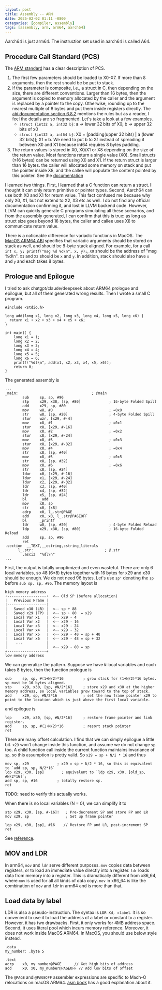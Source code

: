 ```yaml
---
layout: post
title: Assembly -- ARM
date: 2025-02-02 01:11 -0800
categories: [compiler, assembly]
tags: [assembly, arm, arm64, aarch64]
---
```


Aarch64 is just arm64. The instruction set used in aarch64 is called A64.

## Procedure Call Standard (PCS)

The
[ARM standard](https://developer.arm.com/documentation/102374/0102/Procedure-Call-Standard)
has a clear description of PCS.

1. The first few parameters should be loaded to X0-X7. If more than 8
   arguments, then the rest should be be put to stack.
2. If the parameter is composite, i.e., a struct in C, then depending on the
   size, there are different conventions. Larger than 16 bytes, then the
   argument is copied to memory allocated by the caller and the argument is
   replaced by a pointer to the copy. Otherwise, rounding up to the nearest
   multiple of 8 bytes and put them inside registers directly. The
   [abi documentation section 6.8.2](https://github.com/ARM-software/abi-aa/blob/main/aapcs64/aapcs64.rst#parameter-passing-rules)
   mentions the rules but as a reader, I feel the details are so fragmented.
   Let's take a look at a few examples.
   - `struct {int32 a, int32 b}`: a → lower 32 bits of X0, b → upper 32 bits of
     x0
   - `struct {int32 a, int64 b}`: X0 = [padding(upper 32 bits) | a (lower 32
     bits)]; X1 = b. We need to put b to X1 instead of spreading it between X0
     and X1 because int64 requires 8 bytes padding.
3. The return values is stored in X0, X0/X1 or X8 depending on the size of the
   return value. Most functions return a single value (X0). Small structs (≤16
   bytes) can be returned using X0 and X1. If the return struct is larger than
   16 bytes. the caller will allocated some memory on stack and put the pointer
   inside X8, and the callee will populate the content pointed by this pointer.
   See the
   [documentation](https://github.com/ARM-software/abi-aa/blob/main/aapcs64/aapcs64.rst#result-return)

I learned two things. First, I learned that a C function can return a struct. I
thought it can only return primitive or pointer types. Second, Aarch64 can use
both X0 and X1 for return value. This fact confused me because why only X0, X1,
but not extend to X2, X3 etc as well. I do not find any official documentation
confirming it, and lost in LLVM backend code. However, LLVM can quickly
generate C programs simulating all these scenarios, and from the assembly
generated, I can confirm that this is true: as long as struct size goes beyond
16 bytes, the caller and callee uses X8 to communicate return value.

There is a noticeable difference for variadic functions in MacOS. The
[MacOS ARM64 ABI](https://developer.apple.com/documentation/xcode/writing-arm64-code-for-apple-platforms#Update-code-that-passes-arguments-to-variadic-functions)
specifies that variadic arguments should be stored on stack as well, and should
be 8-byte stack aligned. For example, for a call
`int x, y; printf("msg %d %d\n", x, y);`, `X0` should be the address of "msg
%d\n". `X1` and `X2` should be `x` and `y`. In addition, stack should also have
`x` and `y` and each takes 8 bytes.

## Prologue and Epilogue

I tried to ask chatgpt/claude/deepseek about ARM64 prologue and epilogue, but
all of them generated wrong results. Then I wrote a small C program.

```
#include <stdio.h>

long add(long x1, long x2, long x3, long x4, long x5, long x6) {
  return x1 + x2 + x3 + x4 + x5 + x6;
}

int main() {
    long x1 = 1;
    long x2 = 2;
    long x3 = 3;
    long x4 = 4;
    long x5 = 5;
    long x6 = 6;
    printf("%dl\n", add(x1, x2, x3, x4, x5, x6));
    return 0;
}
```

The generated assembly is

```
...
_main:                                  ; @main
        sub     sp, sp, #96
        stp     x29, x30, [sp, #80]             ; 16-byte Folded Spill
        add     x29, sp, #80
        mov     w8, #0                          ; =0x0
        str     w8, [sp, #20]                   ; 4-byte Folded Spill
        stur    wzr, [x29, #-4]
        mov     x8, #1                          ; =0x1
        stur    x8, [x29, #-16]
        mov     x8, #2                          ; =0x2
        stur    x8, [x29, #-24]
        mov     x8, #3                          ; =0x3
        stur    x8, [x29, #-32]
        mov     x8, #4                          ; =0x4
        str     x8, [sp, #40]
        mov     x8, #5                          ; =0x5
        str     x8, [sp, #32]
        mov     x8, #6                          ; =0x6
        str     x8, [sp, #24]
        ldur    x0, [x29, #-16]
        ldur    x1, [x29, #-24]
        ldur    x2, [x29, #-32]
        ldr     x3, [sp, #40]
        ldr     x4, [sp, #32]
        ldr     x5, [sp, #24]
        bl      _add
        mov     x8, sp
        str     x0, [x8]
        adrp    x0, l_.str@PAGE
        add     x0, x0, l_.str@PAGEOFF
        bl      _printf
        ldr     w0, [sp, #20]                   ; 4-byte Folded Reload
        ldp     x29, x30, [sp, #80]             ; 16-byte Folded Reload
        add     sp, sp, #96
        ret
.section  __TEXT,__cstring,cstring_literals
      l_.str:                                 ; @.str
        .asciz  "%dl\n"
...
```

First, the output is totally unoptimized and even wasteful. There are only 6
local variables, so 48 (6\*8) bytes together with 16 bytes for x29 and x30
should be enough. We do not need 96 bytes. Let's use `sp'` denoting the `sp`
before `sub sp, sp, #96`. The memory layout is

```
high memory address
+------------------+  <-- Old SP (before allocation)
|   Previous Frame |
|------------------|
|   Saved x30 (LR) |  <-- sp + 88
|   Saved x29 (FP) |  <-- sp + 80  = x29
|   Local Var x1   |  <-- x29 - 4
|   Local Var x2   |  <-- x29 - 16
|   Local Var x3   |  <-- x29 - 24
|   Local Var x4   |  <-- x29 - 32
|   Local Var x5   |  <-- x29 - 40 = sp + 40
|   Local Var x6   |  <-- x29 - 48 = sp + 32
|    ...           |
|                  |  <-- x29 - 80 = sp
+------------------+
low memory address
```

We can generalize the pattern. Suppose we have `N` local variables and each
takes 8 bytes, then the function prologue is

```
sub     sp, sp, #(1+N/2)*16         ; grow stack for (1+N/2)*16 bytes. sp must be 16 bytes aligned.
stp     x29, x30, [sp, #N/2*16]     ; store x29 and x30 at the higher memory address, so local variables grow toward to the top of stack.
add     x29, sp, #N/2*16            ; set the new frame pointer x29 to point to the location which is just above the first local variable.
```

and epilogue is

```
ldp     x29, x30, [sp, #N/2*16]     ; restore frame pointer and link register.
add     sp, sp, #(1+N/2)*16         ; resort stack pointer
ret
```

There are many offset calculation. I find that we can simply epilogue a little
bit. `x29` won't change inside this function, and assume we do not change `sp`
too. A child function call inside the current function maintains invariance of
`sp`, so this assumption is pretty valid. So `x29 = sp + N/2 * 16` and thus

```
mov sp, x29             ; x29 = sp + N/2 * 16, so this is equivalent to `add sp, sp, N/2*16`
ldp x29, x30, [sp]        ; equivalent to `ldp x29, x30, [old_sp, #N/2*16]`;
add sp, sp, #16         ; totally restore sp.
ret
```

TODO: need to verify this actually works.

When there is no local variables (N = 0), we can simplify it to

```
stp x29, x30, [sp, #-16]!   ; Pre-decrement SP and store FP and LR
mov x29, sp                 ; Set up frame pointer

ldp x29, x30, [sp], #16    // Restore FP and LR, post-increment SP
ret
```

See [reference](https://johannst.github.io/notes/arch/arm64.html).

## MOV and LDR

In arm64, `mov` and `ldr` serve different purposes. `mov` copies data between
registers, or to load an immediate value directly into a register. `ldr` loads
data from memory into a register. This is dramatically different from x86_64,
where `mov` is used for all all kinds of data copy. `mov` in x86_64 is like the
combination of `mov` and `ldr` in arm64 and is more than that.

## Load data by label

LDR is also a pseudo-instruction. The syntax is `LDR Xd, =label`. It is so
convenient to use it to load the address of a label or constant to a register.
However, it has two drawbacks. First, it only works for 4MB address space.
Second, it uses literal pool which incurs memory reference. Moreover, it does
not work inside MacOS ARM64. In MacOS, you should use below style instead.

```
.data
my_number: .byte 5

.text
adrp    x0, my_number@PAGE      // Get high bits of address
add     x0, x0, my_number@PAGEOFF // Add low bits of offset
```

The `@PAGE` and `@PAGEOFF` assembler expressions are specific to Mach-O
relocations on macOS ARM64.
[asm book](https://github.com/pkivolowitz/asm_book/blob/main/section_1/regs/ldr2.md#apple-silicon)
has a good explanation about it.
